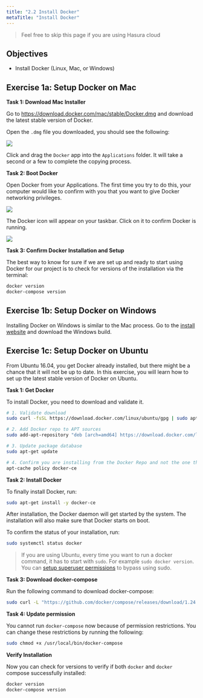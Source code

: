 ```yaml
---
title: "2.2 Install Docker"
metaTitle: "Install Docker"
---
```


> Feel free to skip this page if you are using Hasura cloud

## Objectives


- Install Docker (Linux, Mac, or Windows)


## Exercise 1a: Setup Docker on Mac

**Task 1: Download Mac Installer**

Go to https://download.docker.com/mac/stable/Docker.dmg and download the latest stable version of Docker.

Open the `.dmg` file you downloaded, you should see the following:

![](https://paper-attachments.dropbox.com/s_CE0BB700AC51A17F45F9CC8C9A3B5239288036A70EBE8F19A2B1C62C8D17A3FE_1576216544344_image.png)


Click and drag the `Docker` app into the `Applications` folder. It will take a second or a few to complete the copying process.

**Task 2: Boot Docker**

Open Docker from your Applications. The first time you try to do this, your computer would like to confirm with you that you want to give Docker networking privileges.


![](https://paper-attachments.dropbox.com/s_CE0BB700AC51A17F45F9CC8C9A3B5239288036A70EBE8F19A2B1C62C8D17A3FE_1576218906913_image.png)


The Docker icon will appear on your taskbar. Click on it to confirm Docker is running.


![](https://paper-attachments.dropbox.com/s_CE0BB700AC51A17F45F9CC8C9A3B5239288036A70EBE8F19A2B1C62C8D17A3FE_1576219085869_image.png)


**Task 3: Confirm Docker Installation and Setup**

The best way to know for sure if we are set up and ready to start using Docker for our project is to check for versions of the installation via the terminal:

```bash
docker version
docker-compose version
```

## Exercise 1b: Setup Docker on Windows

Installing Docker on Windows is similar to the Mac process. Go to the [install website](https://docs.docker.com/docker-for-windows/install/) and download the Windows build.

## Exercise 1c: Setup Docker on Ubuntu

From Ubuntu 16.04, you get Docker already installed, but there might be a chance that it will not be up to date. In this exercise, you will learn how to set up the latest stable version of Docker on Ubuntu.

**Task 1: Get Docker**

To install Docker, you need to download and validate it.


```bash 
# 1. Validate download
sudo curl -fsSL https://download.docker.com/linux/ubuntu/gpg | sudo apt-key add -

# 2. Add Docker repo to APT sources
sudo add-apt-repository "deb [arch=amd64] https://download.docker.com/linux/ubuntu $(lsb_release -cs) stable"

# 3. Update package database
sudo apt-get update

# 4. Confirm you are installing from the Docker Repo and not the one that comes with Ubuntu 16.05
apt-cache policy docker-ce
```

**Task 2: Install Docker**

To finally install Docker, run:

```bash
sudo apt-get install -y docker-ce
```

After installation, the Docker daemon will get started by the system. The installation will also make sure that Docker starts on boot.

To confirm the status of your installation, run:

```bash 
sudo systemctl status docker
```

> If you are using Ubuntu, every time you want to run a docker command, it has to start with `sudo`. For example `sudo docker version`. You can [setup superuser permissions](https://www.digitalocean.com/community/tutorials/how-to-install-and-use-docker-on-ubuntu-16-04#step-2-%E2%80%94-executing-the-docker-command-without-sudo-(optional)) to bypass using sudo.


**Task 3: Download docker-compose**

Run the following command to download docker-compose:

```bash 
sudo curl -L "https://github.com/docker/compose/releases/download/1.24.0/docker-compose-$(uname -s)-$(uname -m)" -o /usr/local/bin/docker-compose
```

**Task 4: Update permission**

You cannot run `docker-compose` now because of permission restrictions. You can change these restrictions by running the following:

```bash
sudo chmod +x /usr/local/bin/docker-compose
```

**Verify Installation**

Now you can check for versions to verify if both `docker` and `docker` compose successfully installed:

```bash
docker version
docker-compose version
```
